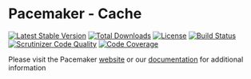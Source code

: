 # Pacemaker - Cache

[![Latest Stable Version](https://img.shields.io/packagist/v/techdivision/import-cache.svg?style=flat-square)](https://packagist.org/packages/techdivision/import-cache) 
 [![Total Downloads](https://img.shields.io/packagist/dt/techdivision/import-cache.svg?style=flat-square)](https://packagist.org/packages/techdivision/import-cache)
 [![License](https://img.shields.io/packagist/l/techdivision/import-cache.svg?style=flat-square)](https://packagist.org/packages/techdivision/import-cache)
 [![Build Status](https://img.shields.io/travis/techdivision/import-cache/master.svg?style=flat-square)](http://travis-ci.org/techdivision/import-cache)
 [![Scrutinizer Code Quality](https://img.shields.io/scrutinizer/g/techdivision/import-cache/master.svg?style=flat-square)](https://scrutinizer-ci.com/g/techdivision/import-cache/?branch=master) 
 [![Code Coverage](https://img.shields.io/scrutinizer/coverage/g/techdivision/import-cache/master.svg?style=flat-square)](https://scrutinizer-ci.com/g/techdivision/import-cache/?branch=master) 
 
Please visit the Pacemaker [website](https://pacemaker.techdivision.com) or our [documentation](https://docs.met.tdintern.de/pacemaker/1.3/) for additional information